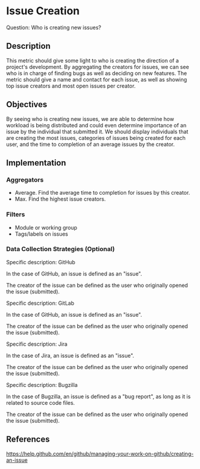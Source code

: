 # Issue Creation

Question: Who is creating new issues?

## Description
This metric should give some light to who is creating the direction of a project's development. By aggregating the creators for issues, we can see who is in charge of finding bugs as well as deciding on new features.
The metric should give a name and contact for each issue, as well as showing top issue creators and most open issues per creator.

## Objectives
By seeing who is creating new issues, we are able to determine how workload is being distributed and could even determine importance of an issue by the individual that submitted it. We should display individuals that are creating the most issues, categories of issues being created for each user, and the time to completion of an average issues by the creator.

## Implementation

### Aggregators
- Average. Find the average time to completion for issues by this creator.
- Max. Find the highest issue creators.

### Filters
- Module or working group
- Tags/labels on issues

### Data Collection Strategies (Optional)
Specific description: GitHub

In the case of GitHub, an issue is defined as an "issue".

The creator of the issue can be defined as the user who originally opened the issue (submitted).

Specific description: GitLab

In the case of GitHub, an issue is defined as an "issue".

The creator of the issue can be defined as the user who originally opened the issue (submitted).

Specific description: Jira

In the case of Jira, an issue is defined as an "issue".

The creator of the issue can be defined as the user who originally opened the issue (submitted).

Specific description: Bugzilla

In the case of Bugzilla, an issue is defined as a "bug report", as long as it is related to source code files.

The creator of the issue can be defined as the user who originally opened the issue (submitted).

## References
https://help.github.com/en/github/managing-your-work-on-github/creating-an-issue  


